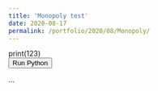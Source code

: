```yaml
--- 
title: 'Monopoly test' 
date: 2020-08-17 
permalink: /portfolio/2020/08/Monopoly/ 
---
```


<div id="editor">
    print(123)
</div>
<button id="btn">Run Python</button>

...

<script type="text/javascript" src="https://cdn.rawgit.com/brython-dev/brython/stable/www/src/brython.js"></script>
<script type="text/javascript" src="https://cdn.rawgit.com/brython-dev/brython/stable/www/src/brython_stdlib.js"></script>
<script type="text/python">
    def test():
        print(5+5)

    doc['btn'].bind('click', test)
</script>